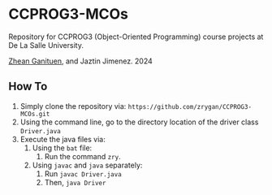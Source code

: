 # CCPROG3-MCOs

Repository for CCPROG3 (Object-Oriented Programming) course projects at De La Salle University.

[Zhean Ganituen](github.com/zrygan), and Jaztin Jimenez.
2024

## How To

1. Simply clone the repository via: `https://github.com/zrygan/CCPROG3-MCOs.git`
2. Using the command line, go to the directory location of the driver class `Driver.java`
3. Execute the java files via:
   1. Using the `bat` file:
      1. Run the command `zry`.
   2. Using `javac` and `java` separately:
      1. Run `javac Driver.java`
      2. Then, `java Driver`
